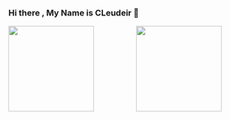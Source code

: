 ### Hi there , My Name is CLeudeir 👋

<div align="center">
<img height="170em" align="left" src="https://github-readme-stats.vercel.app/api?username=Cleudeir&show_icons=true&count_private=true" />
<img height="170em" align="rigth" src="https://github-readme-stats.vercel.app/api/top-langs?username=Cleudeir&show_icons=true&count_private=true" />
</div>

  ##
